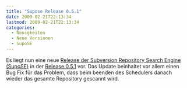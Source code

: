 ```yaml
---
title: "Supose Release 0.5.1"
date: 2009-02-21T22:13:34
lastmod: 2009-02-21T22:13:34
categories:
  - Neuigkeiten
  - Neue Versionen
  - SupoSE
---
```

Es liegt nun eine neue <a href="http://www.supose.org/projects/show/supose">Release der Subversion Repository Search Engine (SupoSE)</a> in der <a href="http://www.supose.org/versions/show/18">Release 0.5.1</a> vor.
Das Update beinhaltet vor allem einen Bug Fix für das Problem, dass beim beenden des Schedulers danach wieder das gesamte Repository gescannt wird.

